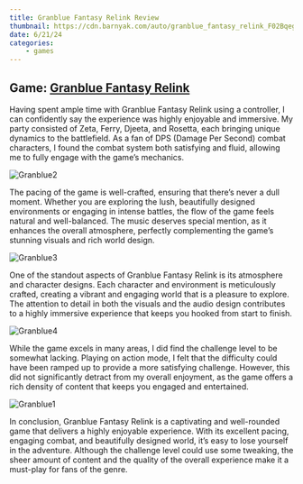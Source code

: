 ```yaml
---
title: Granblue Fantasy Relink Review
thumbnail: https://cdn.barnyak.com/auto/granblue_fantasy_relink_F02Bqeg4VA.jpg
date: 6/21/24
categories:
    - games
---
```

## Game: [Granblue Fantasy Relink](https://en.wikipedia.org/wiki/Granblue_Fantasy:_Relink)

Having spent ample time with Granblue Fantasy Relink using a controller, I can confidently say the experience was highly enjoyable and immersive. My party consisted of Zeta, Ferry, Djeeta, and Rosetta, each bringing unique dynamics to the battlefield. As a fan of DPS (Damage Per Second) combat characters, I found the combat system both satisfying and fluid, allowing me to fully engage with the game’s mechanics.

![Granblue2](https://cdn.barnyak.com/auto/granblue_fantasy_relink_sVXUEbEHI5.jpg)

The pacing of the game is well-crafted, ensuring that there’s never a dull moment. Whether you are exploring the lush, beautifully designed environments or engaging in intense battles, the flow of the game feels natural and well-balanced. The music deserves special mention, as it enhances the overall atmosphere, perfectly complementing the game’s stunning visuals and rich world design.

![Granblue3](https://cdn.barnyak.com/auto/granblue_fantasy_relink_TD9j4knoDu.jpg)

One of the standout aspects of Granblue Fantasy Relink is its atmosphere and character designs. Each character and environment is meticulously crafted, creating a vibrant and engaging world that is a pleasure to explore. The attention to detail in both the visuals and the audio design contributes to a highly immersive experience that keeps you hooked from start to finish.

![Granblue4](https://cdn.barnyak.com/auto/granblue_fantasy_relink_wM26cWEeVT.jpg)

While the game excels in many areas, I did find the challenge level to be somewhat lacking. Playing on action mode, I felt that the difficulty could have been ramped up to provide a more satisfying challenge. However, this did not significantly detract from my overall enjoyment, as the game offers a rich density of content that keeps you engaged and entertained.

![Granblue1](https://cdn.barnyak.com/auto/granblue_fantasy_relink_F02Bqeg4VA.jpg)

In conclusion, Granblue Fantasy Relink is a captivating and well-rounded game that delivers a highly enjoyable experience. With its excellent pacing, engaging combat, and beautifully designed world, it’s easy to lose yourself in the adventure. Although the challenge level could use some tweaking, the sheer amount of content and the quality of the overall experience make it a must-play for fans of the genre.
